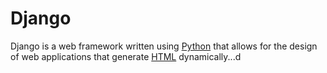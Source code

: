 # Django

Django is a web framework written using [Python](/wiki/Python) that allows for the design of web applications that generate [HTML](/wiki/HTML) dynamically...d
